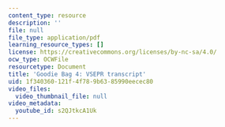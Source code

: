 ```yaml
---
content_type: resource
description: ''
file: null
file_type: application/pdf
learning_resource_types: []
license: https://creativecommons.org/licenses/by-nc-sa/4.0/
ocw_type: OCWFile
resourcetype: Document
title: 'Goodie Bag 4: VSEPR transcript'
uid: 1f340360-121f-4f78-9b63-85990eecec80
video_files:
  video_thumbnail_file: null
video_metadata:
  youtube_id: s2QJtkcA1Uk
---
```

